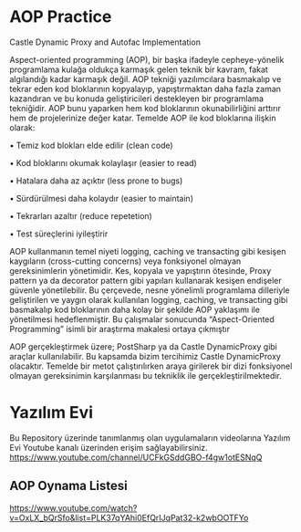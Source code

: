 # AOP Practice
Castle Dynamic Proxy and Autofac Implementation 

Aspect-oriented programming (AOP), bir başka ifadeyle cepheye-yönelik programlama kulağa oldukça karmaşık gelen teknik bir kavram, fakat algılandığı kadar karmaşık değil. AOP tekniği yazılımcılara basmakalıp ve tekrar eden kod bloklarının kopyalayıp, yapıştırmaktan daha fazla zaman kazandıran ve bu konuda geliştiricileri destekleyen bir programlama tekniğidir. AOP bunu yaparken hem kod bloklarının okunabilirliğini arttırır hem de projelerinize değer katar. 
Temelde AOP ile kod bloklarına ilişkin olarak:

•	Temiz kod blokları elde edilir (clean code)

•	Kod bloklarını okumak kolaylaşır (easier to read)

•	Hatalara daha az açıktır (less prone to bugs)

•	Sürdürülmesi daha kolaydır (easier to maintain)

•	Tekrarları azaltır (reduce repetetion)

•	Test süreçlerini iyileştirir 

AOP kullanmanın temel niyeti logging, caching ve transacting gibi kesişen kaygıların (cross-cutting concerns) veya fonksiyonel olmayan gereksinimlerin yönetimidir. Kes, kopyala ve yapıştırın ötesinde, Proxy pattern ya da decorator pattern gibi yapıları kullanarak kesişen endişeler güvenle yönetilebilir. Bu çerçevede, nesne yönelimli programlama dilleriyle geliştirilen ve yaygın olarak kullanılan logging, caching, ve transacting gibi basmakalıp kod bloklarının daha kolay bir şekilde AOP yaklaşımı ile yönetilmesi hedeflenmiştir. Bu çalışmalar sonucunda “Aspect-Oriented Programming” isimli bir araştırma makalesi ortaya çıkmıştır

AOP gerçekleştirmek üzere; PostSharp ya da Castle DynamicProxy gibi araçlar kullanılabilir. Bu kapsamda bizim tercihimiz Castle DynamicProxy olacaktır. Temelde bir metot çalıştırılırken araya girilerek bir dizi fonksiyonel olmayan gereksinimin karşılanması bu tekniklik ile gerçekleştirilmektedir.

# Yazılım Evi 
Bu Repository üzerinde tanımlanmış olan uygulamaların videolarına Yazılım Evi Youtube kanalı üzerinden erişim sağlayabilirsiniz.
https://www.youtube.com/channel/UCFkGSddGBO-f4gw1otESNqQ

## AOP Oynama Listesi
https://www.youtube.com/watch?v=OxLX_bQrSfo&list=PLK37qYAhi0EfQrIJqPat32-k2wbOOTFYo
